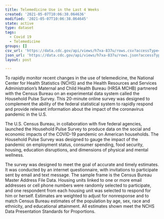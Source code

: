 ```yaml
---
title: Telemedicine Use in the Last 4 Weeks
created: '2021-05-07T10:06:38.064636'
modified: '2021-05-07T10:06:38.064645'
state: active
type: dataset
tags:
  - Covid 19
  - Telemedicine
groups: []
csv_url: 'https://data.cdc.gov/api/views/h7xa-837u/rows.csv?accessType=DOWNLOAD'
json_url: 'https://data.cdc.gov/api/views/h7xa-837u/rows.json?accessType=DOWNLOAD'
layout: post

---
```

To rapidly monitor recent changes in the use of telemedicine, the National Center for Health Statistics (NCHS) and the Health Resources and Services Administration’s Maternal and Child Health Bureau (HRSA MCHB) partnered with the Census Bureau on an experimental data system called the Household Pulse Survey. This 20-minute online survey was designed to complement the ability of the federal statistical system to rapidly respond and provide relevant information about the impact of the coronavirus pandemic in the U.S.

The U.S. Census Bureau, in collaboration with five federal agencies, launched the Household Pulse Survey to produce data on the social and economic impacts of the COVID-19 pandemic on American households.  The Household Pulse Survey was designed to gauge the impact of the pandemic on employment status, consumer spending, food security, housing, education disruptions, and dimensions of physical and mental wellness.

The survey was designed to meet the goal of accurate and timely estimates. It was conducted by an internet questionnaire, with invitations to participate sent by email and text message. The sample frame is the Census Bureau Master Address File Data. Housing units linked to one or more email addresses or cell phone numbers were randomly selected to participate, and one respondent from each housing unit was selected to respond for him or herself. Estimates are weighted to adjust for nonresponse and to match Census Bureau estimates of the population by age, sex, race and ethnicity, and educational attainment. All estimates shown meet the NCHS Data Presentation Standards for Proportions.
